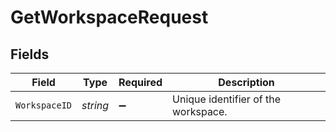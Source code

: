 # GetWorkspaceRequest


## Fields

| Field                               | Type                                | Required                            | Description                         |
| ----------------------------------- | ----------------------------------- | ----------------------------------- | ----------------------------------- |
| `WorkspaceID`                       | *string*                            | :heavy_minus_sign:                  | Unique identifier of the workspace. |